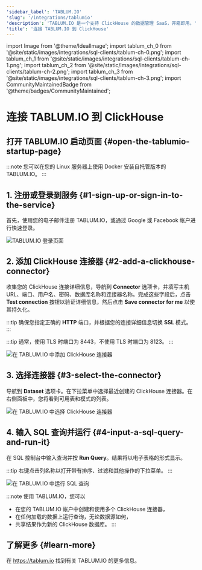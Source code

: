 ```yaml
---
'sidebar_label': 'TABLUM.IO'
'slug': '/integrations/tablumio'
'description': 'TABLUM.IO 是一个支持 ClickHouse 的数据管理 SaaS，开箱即用。'
'title': '连接 TABLUM.IO 到 ClickHouse'
---
```


import Image from '@theme/IdealImage';
import tablum_ch_0 from '@site/static/images/integrations/sql-clients/tablum-ch-0.png';
import tablum_ch_1 from '@site/static/images/integrations/sql-clients/tablum-ch-1.png';
import tablum_ch_2 from '@site/static/images/integrations/sql-clients/tablum-ch-2.png';
import tablum_ch_3 from '@site/static/images/integrations/sql-clients/tablum-ch-3.png';
import CommunityMaintainedBadge from '@theme/badges/CommunityMaintained';


# 连接 TABLUM.IO 到 ClickHouse

<CommunityMaintainedBadge/>

## 打开 TABLUM.IO 启动页面 {#open-the-tablumio-startup-page}

:::note
  您可以在您的 Linux 服务器上使用 Docker 安装自托管版本的 TABLUM.IO。
:::


## 1. 注册或登录到服务 {#1-sign-up-or-sign-in-to-the-service}

  首先，使用您的电子邮件注册 TABLUM.IO，或通过 Google 或 Facebook 帐户进行快速登录。

<Image img={tablum_ch_0} size="md" border alt="TABLUM.IO 登录页面" />

## 2. 添加 ClickHouse 连接器 {#2-add-a-clickhouse-connector}

收集您的 ClickHouse 连接详细信息，导航到 **Connector** 选项卡，并填写主机 URL、端口、用户名、密码、数据库名称和连接器名称。完成这些字段后，点击 **Test connection** 按钮以验证详细信息，然后点击 **Save connector for me** 以使其持久化。

:::tip
确保您指定正确的 **HTTP** 端口，并根据您的连接详细信息切换 **SSL** 模式。
:::

:::tip
通常，使用 TLS 时端口为 8443，不使用 TLS 时端口为 8123。
:::

<Image img={tablum_ch_1} size="lg" border alt="在 TABLUM.IO 中添加 ClickHouse 连接器" />

## 3. 选择连接器 {#3-select-the-connector}

导航到 **Dataset** 选项卡。在下拉菜单中选择最近创建的 ClickHouse 连接器。在右侧面板中，您将看到可用表和模式的列表。

<Image img={tablum_ch_2} size="lg" border alt="在 TABLUM.IO 中选择 ClickHouse 连接器" />

## 4. 输入 SQL 查询并运行 {#4-input-a-sql-query-and-run-it}

在 SQL 控制台中输入查询并按 **Run Query**。结果将以电子表格的形式显示。

:::tip
右键点击列名称以打开带有排序、过滤和其他操作的下拉菜单。
:::

<Image img={tablum_ch_3} size="lg" border alt="在 TABLUM.IO 中运行 SQL 查询" />

:::note
使用 TABLUM.IO，您可以
* 在您的 TABLUM.IO 帐户中创建和使用多个 ClickHouse 连接器，
* 在任何加载的数据上运行查询，无论数据源如何，
* 共享结果作为新的 ClickHouse 数据库。
:::

## 了解更多 {#learn-more}

在 https://tablum.io 找到有关 TABLUM.IO 的更多信息。
